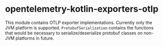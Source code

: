 # opentelemetry-kotlin-exporters-otlp

This module contains OTLP exporter implementations. Currently only the JVM platform is
supported. `ProtobufSerialization` contains the functions that would be necessary to
serialize/deserialize protobuf classes on non-JVM platforms in future.
